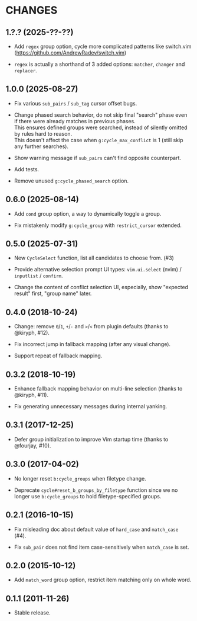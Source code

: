 CHANGES
=======

## 1.?.? (2025-??-??)

* Add `regex` group option, cycle more complicated patterns like switch.vim (https://github.com/AndrewRadev/switch.vim)

* `regex` is actually a shorthand of 3 added options: `matcher`, `changer` and `replacer`.

## 1.0.0 (2025-08-27)

* Fix various `sub_pairs` / `sub_tag` cursor offset bugs.

* Change phased search behavior, do not skip final "search" phase even if there were already matches in previous phases.  
  This ensures defined groups were searched, instead of silently omitted by rules hard to reason.  
  This doesn't affect the case when `g:cycle_max_conflict` is 1 (still skip any further searches).

* Show warning message if `sub_pairs` can't find opposite counterpart.

* Add tests.

* Remove unused `g:cycle_phased_search` option.

## 0.6.0 (2025-08-14)

* Add `cond` group option, a way to dynamically toggle a group.

* Fix mistakenly modify `g:cycle_group` with `restrict_cursor` extended.

## 0.5.0 (2025-07-31)

* New `CycleSelect` function, list all candidates to choose from. (#3)

* Provide alternative selection prompt UI types: `vim.ui.select` (nvim) / `inputlist` / `confirm`.

* Change the content of conflict selection UI, especially, show "expected result" first, "group name" later.

## 0.4.0 (2018-10-24)

* Change: remove `0`/`1`, `+`/`-` and `>`/`<` from plugin defaults (thanks to @kiryph, #12).

* Fix incorrect jump in fallback mapping (after any visual change).

* Support repeat of fallback mapping.

## 0.3.2 (2018-10-19)

* Enhance fallback mapping behavior on multi-line selection (thanks to @kiryph, #11).

* Fix generating unnecessary messages during internal yanking.

## 0.3.1 (2017-12-25)

* Defer group initialization to improve Vim startup time (thanks to @fourjay, #10).

## 0.3.0 (2017-04-02)

* No longer reset `b:cycle_groups` when filetype change.

* Deprecate `cycle#reset_b_groups_by_filetype` function since we no longer use `b:cycle_groups` to hold filetype-specified groups.

## 0.2.1 (2016-10-15)

* Fix misleading doc about default value of `hard_case` and `match_case` (#4).

* Fix `sub_pair` does not find item case-sensitively when `match_case` is set.

## 0.2.0 (2015-10-12)

* Add `match_word` group option, restrict item matching only on whole word.

## 0.1.1 (2011-11-26)

* Stable release.
